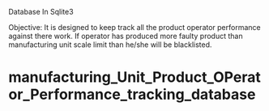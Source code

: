 Database In Sqlite3

Objective:
It is designed to keep track all the product operator performance against there work.
If operator has produced more faulty product than manufacturing unit scale limit than
he/she will be blacklisted.


# manufacturing_Unit_Product_OPerator_Performance_tracking_database
